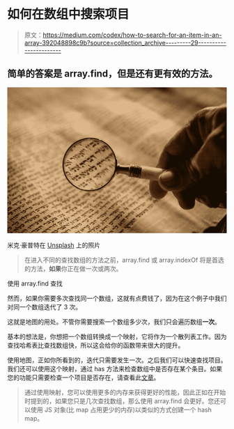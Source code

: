 # 如何在数组中搜索项目

> 原文：<https://medium.com/codex/how-to-search-for-an-item-in-an-array-392048898c9b?source=collection_archive---------29----------------------->

## 简单的答案是 array.find，但是还有更有效的方法。

![](img/56ccc1e3745f1e0f8ebb1565bab56d62.png)

米克·豪普特在 [Unsplash](https://unsplash.com?utm_source=medium&utm_medium=referral) 上的照片

> 在进入不同的查找数组的方法之前，array.find 或 array.indexOf 将是首选的方法，**如果**你正在做一次或两次。

使用 array.find 查找

然而，如果你需要多次查找同一个数组，这就有点费钱了，因为在这个例子中我们对同一个数组迭代了 3 次。

这就是地图的用处。不管你需要搜索一个数组多少次，我们只会遍历数组**一次**。

基本的想法是，你想把一个数组转换成一个映射，它将作为一个散列表工作。因为查找哈希表比查找数组快，所以这会给你的函数带来很大的提升。

使用地图，正如你所看到的，迭代只需要发生一次。之后我们可以快速查找项目。我们还可以使用这个映射，通过 has 方法来检查数组中是否存在某个条目。如果您的功能只需要检查一个项目是否存在，请查看此[文章](https://shresthaprince.medium.com/how-to-check-if-an-item-exists-in-an-array-77d1612ecc63)。

> 通过使用映射，您可以使用更多的内存来获得更好的性能，因此正如在开始时提到的，如果您只是几次查找数组，那么使用 array.find 会更好。您还可以使用 JS 对象(比 map 占用更少的内存)以类似的方式创建一个 hash map。